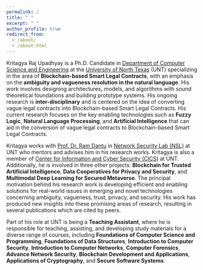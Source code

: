```yaml
---
permalink: /
title: " "
excerpt: " "
author_profile: true
redirect_from: 
  - /about/
  - /about.html
---
```


Kritagya Raj Upadhyay is a Ph.D. Candidate in [Department of Computer Science and Engineering](https://computerscience.engineering.unt.edu/) at the [University of North Texas](https://www.unt.edu/) (UNT) specializing in the area of **Blockchain-based Smart Legal Contracts**, with an emphasis on the **ambiguity and vagueness resolution in the natural language**. His work involves designing architectures, models, and algorithms with sound theoretical foundations and building prototype systems. His ongoing research is **inter-disciplinary** and is centered on the idea of converting vague legal contracts into Blockchain-based Smart Legal Contracts. His current research focuses on the key enabling technologies such as **Fuzzy Logic**, **Natural Language Processing**, and **Artificial Intelligence** that can aid in the conversion of vague legal contracts to Blockchain-based Smart Legal Contracts.

Kritagya works with [Prof. Dr. Ram Dantu](https://computerscience.engineering.unt.edu/people/faculty/ram-dantu) in [Network Security Lab (NSL)](https://nsl.cse.unt.edu/content/kritagya-upadhyay-phd-student) at UNT who mentors and advises him in his research works. Kritagya is also a member of [Center for Information and Cyber Security (CICS)](https://cics.unt.edu/content/kritagya-upadhyay-phd-student) at UNT. Additionally, he is involved in three other projects: **Blockchain for Trusted Artificial Intelligence**, **Data Cooperatives for Privacy and Security**, and **Multimodal Deep Learning for Secured Metaverse**. The principal motivation behind his research work is developing efficient and enabling solutions for real-world issues in emerging and novel technologies concerning ambiguity, vagueness, trust, privacy, and security. His work has produced new insights into these promising areas of research, resulting in several publications which are cited by peers.

Part of his role at UNT is being a **Teaching Assistant**, where he is responsible for teaching, assisting, and developing study materials for a diverse range of courses, including **Foundations of Computer Science and Programming**, **Foundations of Data Structures**, **Introduction to Computer Security**, **Introduction to Computer Networks**, **Computer Forensics**, **Advance Network Security**, **Blockchain Development and Applications**, **Applications of Cryptography**, and **Secure Software Systems**.